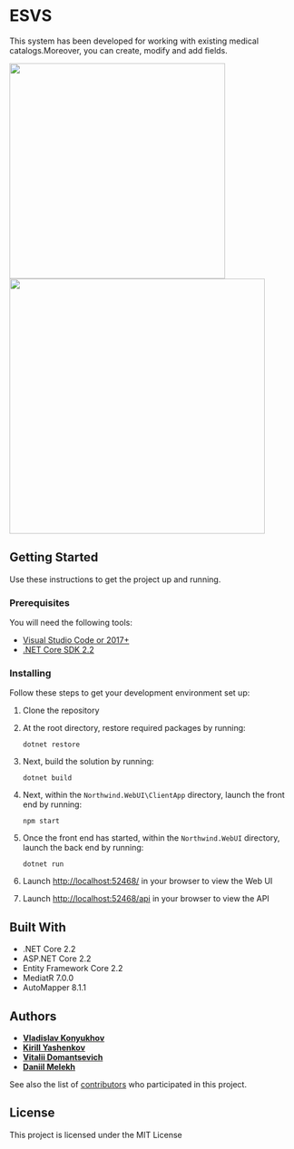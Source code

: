 # ESVS

This system has been developed for working with existing medical catalogs.Moreover, you can create, modify and add fields.
<p float="left">
  <img src="https://pp.userapi.com/c857632/v857632026/145e8/-WbsZrNpPGY.jpg" width="380" />
  <img src="https://pp.userapi.com/c857632/v857632026/145fc/8SH0hCXUaJo.jpg" width="450" /> 
</p>

## Getting Started

Use these instructions to get the project up and running.

### Prerequisites
You will need the following tools:

* [Visual Studio Code or 2017+](https://www.visualstudio.com/downloads/)
* [.NET Core SDK 2.2](https://www.microsoft.com/net/download/dotnet-core/2.2)

### Installing

Follow these steps to get your development environment set up:

  1. Clone the repository
  2. At the root directory, restore required packages by running:
     ```
     dotnet restore
     ```
  3. Next, build the solution by running:
     ```
     dotnet build
     ```
  4. Next, within the `Northwind.WebUI\ClientApp` directory, launch the front end by running:
     ```
     npm start
     ```
  5. Once the front end has started, within the `Northwind.WebUI` directory, launch the back end by running:
     ```
	 dotnet run
	 ```
  5. Launch [http://localhost:52468/](http://localhost:51718/) in your browser to view the Web UI
  
  6. Launch [http://localhost:52468/api](http://localhost:51718/api) in your browser to view the API

## Built With

* .NET Core 2.2
* ASP.NET Core 2.2
* Entity Framework Core 2.2
* MediatR 7.0.0
* AutoMapper 8.1.1

## Authors

* [**Vladislav Konyukhov**](https://github.com/vladisa385)
* [**Kirill Yashenkov**](https://github.com/MrMagic24)
* [**Vitalii Domantsevich**](https://github.com/Septimius21)
* [**Daniil Melekh**](https://github.com/Shiphravka)

See also the list of [contributors](https://github.com/vladisa385/ESVS/graphs/contributors) who participated in this project.

## License

This project is licensed under the MIT License

